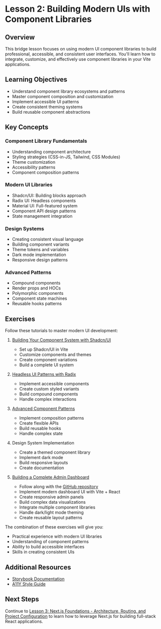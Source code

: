 # Lesson 2: Building Modern UIs with Component Libraries

## Overview

This bridge lesson focuses on using modern UI component libraries to build professional, accessible, and consistent user interfaces. You'll learn how to integrate, customize, and effectively use component libraries in your Vite applications.

## Learning Objectives

- Understand component library ecosystems and patterns
- Master component composition and customization
- Implement accessible UI patterns
- Create consistent theming systems
- Build reusable component abstractions

## Key Concepts

### Component Library Fundamentals

- Understanding component architecture
- Styling strategies (CSS-in-JS, Tailwind, CSS Modules)
- Theme customization
- Accessibility patterns
- Component composition patterns

### Modern UI Libraries

- Shadcn/UI: Building blocks approach
- Radix UI: Headless components
- Material UI: Full-featured system
- Component API design patterns
- State management integration

### Design Systems

- Creating consistent visual language
- Building component variants
- Theme tokens and variables
- Dark mode implementation
- Responsive design patterns

### Advanced Patterns

- Compound components
- Render props and HOCs
- Polymorphic components
- Component state machines
- Reusable hooks patterns

## Exercises

Follow these tutorials to master modern UI development:

1. [Building Your Component System with Shadcn/UI](https://ui.shadcn.com/docs)

   - Set up Shadcn/UI in Vite
   - Customize components and themes
   - Create component variations
   - Build a complete UI system

2. [Headless UI Patterns with Radix](https://www.radix-ui.com/docs/primitives/overview/getting-started)

   - Implement accessible components
   - Create custom styled variants
   - Build compound components
   - Handle complex interactions

3. [Advanced Component Patterns](https://www.patterns.dev/react)

   - Implement composition patterns
   - Create flexible APIs
   - Build reusable hooks
   - Handle complex state

4. Design System Implementation

   - Create a themed component library
   - Implement dark mode
   - Build responsive layouts
   - Create documentation

5. [Building a Complete Admin Dashboard](https://www.youtube.com/watch?v=SjsQdfvxjL8)
   - Follow along with the [GitHub repository](https://github.com/safak/nextjs-admin-dashboard)
   - Implement modern dashboard UI with Vite + React
   - Create responsive admin panels
   - Build complex data visualizations
   - Integrate multiple component libraries
   - Handle dark/light mode theming
   - Create reusable layout patterns

The combination of these exercises will give you:

- Practical experience with modern UI libraries
- Understanding of component patterns
- Ability to build accessible interfaces
- Skills in creating consistent UIs

## Additional Resources

- [Storybook Documentation](https://storybook.js.org/docs/react/get-started/introduction)
- [A11Y Style Guide](https://a11y-style-guide.com/style-guide/)

## Next Steps

Continue to [Lesson 3: Next.js Foundations - Architecture, Routing, and Project Configuration](./lesson-3-nextjs-basics.md) to learn how to leverage Next.js for building full-stack React applications.
